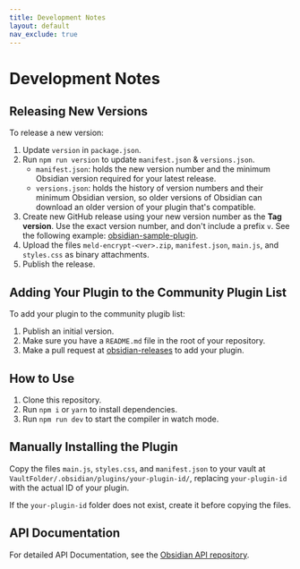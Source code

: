```yaml
---
title: Development Notes
layout: default
nav_exclude: true
---
```


# Development Notes

## Releasing New Versions

To release a new version:

1. Update `version` in `package.json`.
2. Run `npm run version` to update `manifest.json` & `versions.json`.
  	* `manifest.json`: holds the new version number and the minimum Obsidian version required for your latest release.
	* `versions.json`: holds the history of version numbers and their minimum Obsidian version, so older versions of Obsidian can download an older version of your plugin that's compatible.
3. Create new GitHub release using your new version number as the **Tag version**. Use the exact version number, and don't include a prefix `v`. See the following example: [obsidian-sample-plugin](https://github.com/obsidianmd/obsidian-sample-plugin/releases).
4. Upload the files `meld-encrypt-<ver>.zip`, `manifest.json`, `main.js`, and `styles.css` as binary attachments.
5. Publish the release.

## Adding Your Plugin to the Community Plugin List

To add your plugin to the community plugib list: 

1. Publish an initial version.
2. Make sure you have a `README.md` file in the root of your repository.
3. Make a pull request at [obsidian-releases](https://github.com/obsidianmd/obsidian-releases) to add your plugin.

## How to Use

1. Clone this repository.
2. Run `npm i` or `yarn` to install dependencies.
3. Run `npm run dev` to start the compiler in watch mode.

## Manually Installing the Plugin

Copy the files `main.js`, `styles.css`, and `manifest.json` to your vault at `VaultFolder/.obsidian/plugins/your-plugin-id/`, replacing `your-plugin-id` with the actual ID of your plugin.

If the `your-plugin-id` folder does not exist, create it before copying the files.

## API Documentation

For detailed API Documentation, see the [Obsidian API repository](https://github.com/obsidianmd/obsidian-api).